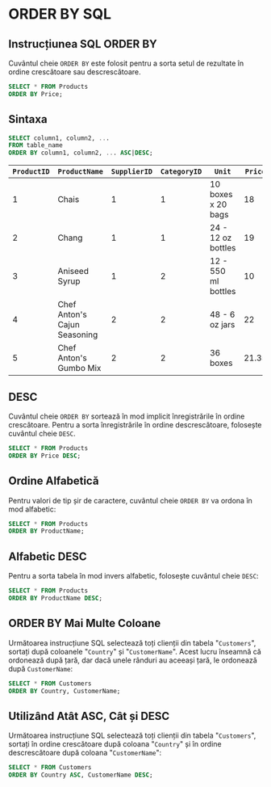 # ORDER BY SQL

## Instrucțiunea SQL ORDER BY
Cuvântul cheie `ORDER BY` este folosit pentru a sorta setul de rezultate în ordine crescătoare sau descrescătoare.


```sql
SELECT * FROM Products
ORDER BY Price;
```

## Sintaxa

```sql
SELECT column1, column2, ...
FROM table_name
ORDER BY column1, column2, ... ASC|DESC;
```

| `ProductID` | `ProductName`                   | `SupplierID` | `CategoryID` | `Unit`                   | `Price` |
|-----------|-------------------------------|------------|------------|------------------------|-------|
| 1         | Chais                         | 1          | 1          | 10 boxes x 20 bags     | 18    |
| 2         | Chang                         | 1          | 1          | 24 - 12 oz bottles     | 19    |
| 3         | Aniseed Syrup                 | 1          | 2          | 12 - 550 ml bottles    | 10    |
| 4         | Chef Anton's Cajun Seasoning  | 2          | 2          | 48 - 6 oz jars         | 22    |
| 5         | Chef Anton's Gumbo Mix        | 2          | 2          | 36 boxes               | 21.35 |


## DESC
Cuvântul cheie `ORDER BY` sortează în mod implicit înregistrările în ordine crescătoare. Pentru a sorta înregistrările în ordine descrescătoare, folosește cuvântul cheie `DESC`.

```sql
SELECT * FROM Products
ORDER BY Price DESC;
```

## Ordine Alfabetică
Pentru valori de tip șir de caractere, cuvântul cheie `ORDER BY` va ordona în mod alfabetic:


```sql
SELECT * FROM Products
ORDER BY ProductName;
```

## Alfabetic DESC
Pentru a sorta tabela în mod invers alfabetic, folosește cuvântul cheie `DESC`:

```sql
SELECT * FROM Products
ORDER BY ProductName DESC;
```

## ORDER BY Mai Multe Coloane
Următoarea instrucțiune SQL selectează toți clienții din tabela "`Customers`", sortați după coloanele "`Country`" și "`CustomerName`". Acest lucru înseamnă că ordonează după țară, dar dacă unele rânduri au aceeași țară, le ordonează după `CustomerName`:

```sql
SELECT * FROM Customers
ORDER BY Country, CustomerName;
```


## Utilizând Atât ASC, Cât și DESC
Următoarea instrucțiune SQL selectează toți clienții din tabela "`Customers`", sortați în ordine crescătoare după coloana "`Country`" și în ordine descrescătoare după coloana "`CustomerName`":

```sql
SELECT * FROM Customers
ORDER BY Country ASC, CustomerName DESC;
```
